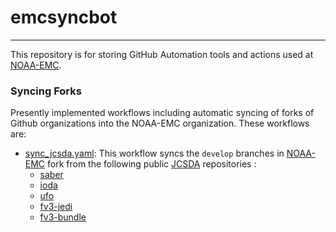 # emcsyncbot
---
This repository is for storing GitHub Automation tools and actions used at [NOAA-EMC](https://github.com/noaa-emc).

### Syncing Forks
Presently implemented workflows including automatic syncing of forks of Github organizations into the NOAA-EMC organization.  These workflows are:
* [sync_jcsda.yaml](./.github/workflows/sync_jcsda.yaml): This workflow syncs the `develop` branches in [NOAA-EMC](https://github.com/noaa-emc) fork from the following public [JCSDA](https://github.com/jcsda) repositories :
  * [saber](https://github.com/jcsda/saber)
  * [ioda](https://github.com/jcsda/ioda)
  * [ufo](https://github.com/jcsda/ufo)
  * [fv3-jedi](https://github.com/jcsda/fv3-jedi)
  * [fv3-bundle](https://github.com/jcsda/fv3-bundle)

